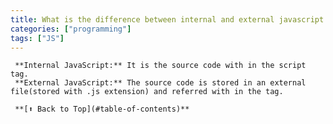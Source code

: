 ```yaml
---
title: What is the difference between internal and external javascript 
categories: ["programming"] 
tags: ["JS"]
---
```

     **Internal JavaScript:** It is the source code with in the script tag.
     **External JavaScript:** The source code is stored in an external file(stored with .js extension) and referred with in the tag.

     **[⬆ Back to Top](#table-of-contents)**

